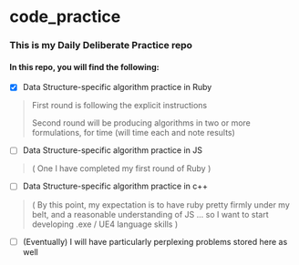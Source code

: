 # code_practice

### This is my Daily Deliberate Practice repo

#### In this repo, you will find the following:
- [x] Data Structure-specific algorithm practice in Ruby
> First round is following the explicit instructions
>
> Second round will be producing algorithms in two or more formulations, for time (will time each and note results)
- [ ] Data Structure-specific algorithm practice in JS 
> ( One I have completed my first round of Ruby )
- [ ] Data Structure-specific algorithm practice in c++
> ( By this point, my expectation is to have ruby pretty firmly under my belt, and a reasonable understanding of JS ... so I want to start developing .exe / UE4 language skills )

- [ ] (Eventually) I will have particularly perplexing problems stored here as well

